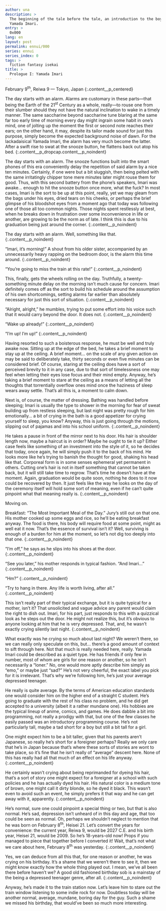 ```yaml
---
author: una
description: >
  The beginning of the tale before the tale, an introduction to the boy named
  Yamada Imari.
entry: >
  0x000
lang: en
layout: post
permalink: ennui/000
series: ennui
series_index: 0
tags: >
  fiction fantasy isekai
title: >
  Prologue I: Yamada Imari
---
```


February 9<sup>th</sup>, Reiwa 9 — Tokyo, Japan
{:.content__p_centered}

The day starts with an alarm. Alarms are customary in these parts—that being the
Earth of the 21<sup>st</sup> Century as a whole, really—to rouse one from their
slumber should they not have the natural inclination to wake in a timely manner.
The same saccharine beyond saccharine tune blaring at the same far too early
time of morning every day might ingrain some habit in one’s mind, one of jolting
up the moment the first or second note reaches their ears; on the other hand, it
may, despite its tailor made sound for just this purpose, simply become the
expected background noise of dawn. For the lackadaisical Yamada Imari, the alarm
has very much become the latter. After a swift rise to swat at the snooze
button, he flattens back out atop his bed.
{:.content__p_dropcap.content__p_noindent}

The day starts with an alarm. The snooze functions built into the smart phones
of this era conveniently delay the repetition of said alarm by a nice ten
minutes. Certainly, if one were but a bit sluggish, then being pelted with the
same irritatingly chipper tone mere minutes later might rouse them for good.
Thus, with this second battery from the phone’s speakers, Imari was awake…
enough to hit the snooze button once more, what the fuck? In most cases, Imari
is the sort to be up at this point, really, yet we may gleam from the bags under
his eyes, dried tears on his cheeks, or perhaps the brief glimpse of his
bloodshot eyes from a moment ago that today was following one of those all too
common nights. Those nights spent restlessly at best, when he breaks down in
frustration over some inconvenience in life or another, are growing to be the
norm as of late. I think this is due to his graduation being just around the
corner. 
{:.content__p_noindent}

The day starts with an alarm. Well, something like that.
{:.content__p_noindent}

“Imari, it’s morning!” A shout from his older sister, accompanied by an
unnecessarily heavy rapping on the bedroom door, is the alarm this time around.
{:.content__p_noindent}

“You’re going to miss the train at this rate!” 
{:.content__p_noindent}

This, finally, gets the wheels rolling on the day. Truthfully, a
twenty-something minute delay on the morning isn’t much cause for concern. Imari
definitely comes off as the sort to build his schedule around the assumption of
his own shortcomings, setting alarms far earlier than absolutely necessary for
just this sort of situation.
{:.content__p_noindent}

“Alright, alright,” he mumbles, trying to put some effort into his voice such
that it would carry beyond the door. It does not.
{:.content__p_noindent}

“Wake up already!”
{:.content__p_noindent}

“I’m up! I’m up!”
{:.content__p_noindent}

Having resorted to such a boisterous response, he must be well and truly awake
now. Sitting up at the edge of the bed, he takes a brief moment to stay up at
the ceiling. A brief moment… on the scale of any given action on may be said to
deliberately take, thirty seconds or even five minutes can be considered brief.
Of course, staring at the ceiling does have a sort of perceived brevity to it in
any case, due to that sort of timelessness one may feel when letting their eyes
lose focus and their mind empty. Anyway, he’s taking a brief moment to stare at
the ceiling as a means of letting all the thoughts that torrentially overflow
ones mind once the haziness of sleep wears away settle. That’s all this is, a
moment to calm down.

Next is, of course, the matter of dressing. Bathing was handled before sleeping;
Imari is usually the type to shower in the morning for fear of sweat building up
from restless sleeping, but last night was pretty rough for him emotionally… a
bit of crying in the bath is a good appetizer for crying yourself to sleep, you
know? Anyway, this is just going through the motions, slipping out of pajamas
and into his school uniform.
{:.content__p_noindent}

He takes a pause in front of the mirror next to his door. His hair is shoulder
length now, maybe a haircut is in order? Maybe he ought to tie it up? Either
case feels like something of an investment into the style of it, so he decides
that today, once again, he will simply push it to the back of his mind. He looks
more like he’s trying to banish the thought for good, shaking his head like
that. Corporeal form is in some senses ephemeral yet permanent in others.
Cutting one’s hair is not in itself something that cannot be taken back, but it
will still take time to regrow. That’s time he doesn’t have at the moment.
Again, graduation would be quite soon, nothing he does to it now could be
recovered by then. It just feels like the way he looks on the day of the
ceremony itself will hold some sort of meaning, even if he can’t quite pinpoint
what that meaning really is.
{:.content__p_noindent}

Moving on.

Breakfast: “The Most Important Meal of the Day.” Jury’s still out on that one.
His mother cooked up some eggs and rice, so he’ll be eating breakfast anyway.
The food is there, his body will require food at some point, might as well eat
it now. That’s the essence of survival isn’t it? Well, surviving is enough of a
burden for him at the moment, so let’s not dig too deeply into that one.
{:.content__p_noindent}

“I’m off,” he says as he slips into his shoes at the door.
{:.content__p_noindent}

“See you later,” his mother responds in typical fashion. “And Imari…”
{:.content__p_noindent}

“Hm?”
{:.content__p_noindent}

“Try to hang in there. Any life is worth living, after all.”
{:.content__p_noindent}

This isn’t really part of their typical exchange, but it is quite typical for a
mother, isn’t it? That unsolicited and vague advice any parent would claim the
right to dish out. Imari, for his part, just responds to this with a quizzical
look as he steps out the door. He might not realize this, but it’s obvious to
anyone looking at him that he is very depressed. That, and, he wasn’t exactly
crying silently last night.
{:.content__p_noindent}

What exactly was he crying so much about last night? We weren’t there, so we can
really only speculate on this, but… there’s a good amount of context to sift
through here. Not that much is really needed here, really. Yamada Imari could be
described as a quiet type. He has friends if only few in number, most of whom
are girls for one reason or another, so he isn’t necessarily a “loner.” No, one
would more aptly describe him simply as “emo,” or maybe just “sad?” He’s not
very cheerful, the exact label you pick for it is irrelevant. That’s why we’re
following him, he’s just your average depressed teenager.

He really is quite average. By the terms of American education standards one
would consider him on the higher end of a straight C student. He’s going to
graduate with the rest of his class no problem, and he did get accepted to a
university (albeit it a rather mundane one). His hobbies are the typical lineup
of anime, comics, and games. He does dabble a bit into programming, not really a
prodigy with that, but one of the few classes he easily passed was an
introductory programming course. He’s not particularly tall, maybe a tad short
for a boy but still a bit tall for a girl.

One might expect him to be a bit taller, given that his parents aren’t Japanese,
so really he’s short for a foreigner perhaps? Really we only care that he’s in
Japan because that’s where these sorts of stories are wont to take place, so
it’s fine that he isn’t really of “average” descent here. None of this has
really had all that much of an effect on his life anyway.
{:.content__p_noindent}

He certainly wasn’t crying about being reprimanded for dyeing his hair, that’s a
sort of story one might expect for a foreigner at a school with such policies
and he has actually dyed his hair. His natural color is a medium tone of brown,
one might call it dirty blonde, so he dyed it black. This wasn’t even to avoid
such an event, he simply prefers it that way and he can get away with it,
apparently.
{:.content__p_noindent}

He’s normal, sure one could pinpoint a special thing or two, but that is also
normal. He’s sad, depression isn’t unheard of in this day and age, that too
could be seen as normal. Oh, perhaps we shouldn’t neglect to mention that he was
born on February 8<sup>th</sup>, Heisei 21. Let’s convert the years for
convenience: the current year, Reiwa 9, would be 2027 C.E. and his birth year,
Heisei 21, would be 2009. So he’s 18-years-old now! Props if you managed to
piece that together before I converted it! Wait, that’s not what we care about
here, February 8<sup>th</sup> was yesterday.
{:.content__p_noindent}

Yes, we can deduce from all this that, for one reason or another, he was crying
on his birthday. It’s a shame that we weren’t there to see it, then we might
know exactly how the whole thing played out. I mean, we’ve all been there before
haven’t we? A good old fashioned birthday sob is a mainstay of the being a
depressed teenager genre, after all.
{:.content__p_noindent}

Anyway, he’s made it to the train station now. Let’s leave him to stare out the
train window listening to some indie rock for now. Doubtless today will be
another normal, average, mundane, boring day for the guy. Such a shame we missed
his birthday, that would’ve been so much more interesting.
